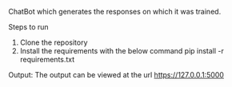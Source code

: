 ChatBot which generates the responses on which it was trained.

Steps to run

1. Clone the repository
2. Install the requirements with the below command
    pip install -r requirements.txt

Output:
The output can be viewed at the url https://127.0.0.1:5000

